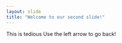 ```yaml
---
layout: slide
title: "Welcome to our second slide!"
---
```

This is tedious
Use the left arrow to go back!
